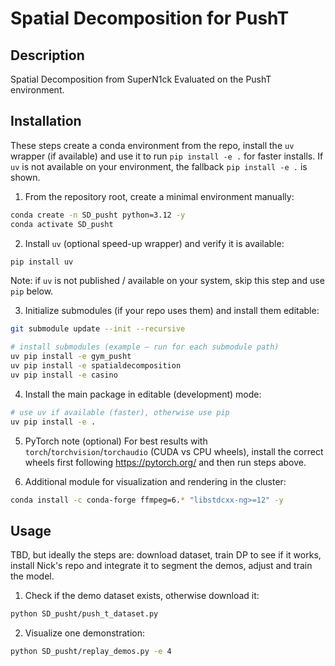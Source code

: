 # Spatial Decomposition for PushT

## Description
Spatial Decomposition from SuperN1ck Evaluated on the PushT environment.

## Installation
These steps create a conda environment from the repo, install the `uv` wrapper (if available) and use it to run `pip install -e .` for faster installs. If `uv` is not available on your environment, the fallback `pip install -e .` is shown.

1. From the repository root, create a minimal environment manually:
```bash
conda create -n SD_pusht python=3.12 -y
conda activate SD_pusht
```

2. Install `uv` (optional speed-up wrapper) and verify it is available:
```bash
pip install uv 
```
Note: if `uv` is not published / available on your system, skip this step and use `pip` below.

3. Initialize submodules (if your repo uses them) and install them editable:
```bash
git submodule update --init --recursive

# install submodules (example — run for each submodule path)
uv pip install -e gym_pusht 
uv pip install -e spatialdecomposition
uv pip install -e casino
```

4. Install the main package in editable (development) mode:
```bash
# use uv if available (faster), otherwise use pip
uv pip install -e . 
```

5. PyTorch note (optional)
For best results with `torch`/`torchvision`/`torchaudio` (CUDA vs CPU wheels), install the correct wheels first following https://pytorch.org/ and then run steps above.

6. Additional module for visualization and rendering in the cluster:
```bash
conda install -c conda-forge ffmpeg=6.* "libstdcxx-ng>=12" -y
```

## Usage
TBD, but ideally the steps are: download dataset, train DP to see if it works, install Nick's repo and integrate it to segment the demos, adjust and train the model.

1. Check if the demo dataset exists, otherwise download it:
```bash
python SD_pusht/push_t_dataset.py 
```
2. Visualize one demonstration:
```bash
python SD_pusht/replay_demos.py -e 4
```
